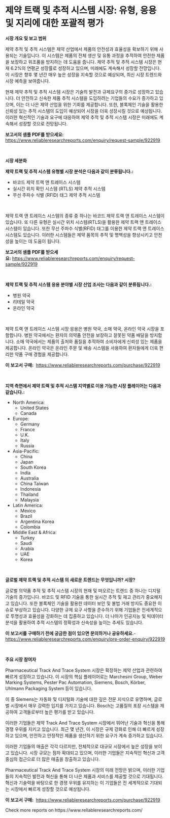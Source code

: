 <p><h1>제약 트랙 및 추적 시스템 시장: 유형, 응용 및 지리에 대한 포괄적 평가</h1></p><p><strong>시장 개요 및 보고 범위</strong></p>
<p><p>제약 추적 및 추적 시스템은 제약 산업에서 제품의 안전성과 효율성을 확보하기 위해 사용되는 기술입니다. 이 시스템은 제품의 전체 생산 및 유통 과정을 추적하여 안전한 제품을 보장하고 위조품을 방지하는 데 도움을 줍니다. 제약 추적 및 추적 시스템 시장은 현재 6.2%의 연평균 성장률로 성장하고 있으며, 미래에도 계속해서 성장할 전망입니다. 이 시장은 향후 몇 년간 매우 높은 성장을 지속할 것으로 예상되며, 최신 시장 트렌드와 시장 예측을 보여줍니다.</p><p>현재 제약 추적 및 추적 시스템 시장은 기술의 발전과 규제요구의 증가로 성장하고 있습니다. 더 안전하고 신속한 제품 추적 시스템을 도입하려는 기업들의 수요가 증가하고 있으며, 이는 더 나은 제약 산업을 위한 기회를 제공합니다. 또한, 블록체인 기술을 활용한 신뢰성 있는 추적 시스템의 도입이 예상되어 시장을 더욱 성장시킬 것으로 예상됩니다. 이러한 혁신적인 기술과 요구에 대응하여 제약 추적 및 추적 시스템 시장은 미래에도 계속해서 성장할 것으로 전망됩니다.</p></p>
<p><strong>보고서의 샘플 PDF를 받으세요:</strong> <a href="https://www.reliableresearchreports.com/enquiry/request-sample/922919">https://www.reliableresearchreports.com/enquiry/request-sample/922919</a></p>
<p>&nbsp;</p>
<p><strong>시장 세분화</strong></p>
<p><strong>제약 트랙 및 추적 시스템 유형별 시장 분석은 다음과 같이 분류됩니다.:</strong></p>
<p><ul><li>바코드 제약 트랙 앤 트레이스 시스템</li><li>실시간 위치 확인 시스템 (RTLS) 제약 추적 시스템</li><li>무선 주파수 식별 (RFID) 태그 제약 추적 시스템</li></ul></p>
<p>&nbsp;</p>
<p><p>제약 트랙 앤 트레이스 시스템의 종류 중 하나는 바코드 제약 트랙 앤 트레이스 시스템이 있습니다. 또 다른 유형은 실시간 위치 시스템(RTLS)을 활용한 제약 트랙 앤 트레이스 시스템이 있습니다. 또한 무선 주파수 식별(RFID) 태그를 이용한 제약 트랙 앤 트레이스 시스템도 있습니다. 이러한 시스템들은 제약 품목의 추적 및 명백성을 향상시키고 안전성을 높이는 데 도움이 됩니다.</p></p>
<p><strong>보고서의 샘플 PDF를 받으세요:</strong>&nbsp;<a href="https://www.reliableresearchreports.com/enquiry/request-sample/922919">https://www.reliableresearchreports.com/enquiry/request-sample/922919</a></p>
<p>&nbsp;</p>
<p><strong> 제약 트랙 및 추적 시스템 응용 분야별 시장 산업 조사는 다음과 같이 분류됩니다.:</strong></p>
<p><ul><li>병원 약국</li><li>리테일 약국</li><li>온라인 약국</li></ul></p>
<p>&nbsp;</p>
<p><p>제약 트랙 앤 트레이스 시스템 시장 응용은 병원 약국, 소매 약국, 온라인 약국 시장을 포함합니다. 병원 약국에서는 환자의 의약품 안전을 보장하고 잘못된 약품 배달을 방지합니다. 소매 약국에서는 제품의 출처와 품질을 추적하여 소비자에게 신뢰성 있는 제품을 제공합니다. 온라인 약국은 온라인 주문 및 배송 시스템을 사용하여 환자들에게 더욱 편리한 약품 구매 경험을 제공합니다.</p></p>
<p><strong>이 보고서 구매:</strong>&nbsp; <a href="https://www.reliableresearchreports.com/purchase/922919">https://www.reliableresearchreports.com/purchase/922919</a></p>
<p>&nbsp;</p>
<p><strong>지역 측면에서 제약 트랙 및 추적 시스템 지역별로 이용 가능한 시장 플레이어는 다음과 같습니다.:</strong></p>
<p><ul>
    <li>
        North America:
        <ul>
            <li>United States</li>
            <li>Canada</li>
        </ul>
    </li>
    <li>
        Europe:
        <ul>
            <li>Germany</li>
            <li>France</li>
            <li>U.K.</li>
            <li>Italy</li>
            <li>Russia</li>
        </ul>
    </li>
    <li>
        Asia-Pacific:
        <ul>
            <li>China</li>
            <li>Japan</li>
            <li>South Korea</li>
            <li>India</li>
            <li>Australia</li>
            <li>China Taiwan</li>
            <li>Indonesia</li>
            <li>Thailand</li>
            <li>Malaysia</li>
        </ul>
    </li>
    <li>
        Latin America:
        <ul>
            <li>Mexico</li>
            <li>Brazil</li>
            <li>Argentina Korea</li>
            <li>Colombia</li>
        </ul>
    </li>
    <li>
        Middle East & Africa:
        <ul>
            <li>Turkey</li>
            <li>Saudi</li>
            <li>Arabia</li>
            <li>UAE</li>
            <li>Korea</li>
        </ul>
    </li>
    </ul></p>
<p>&nbsp;</p>
<p><strong>글로벌 제약 트랙 및 추적 시스템 의 새로운 트렌드는 무엇입니까? 시장?</strong></p>
<p><p>글로벌 의약품 추적 및 추적 시스템 시장의 현재 및 떠오르는 트렌드 중 하나는 디지털 기술의 증가입니다. 바코드 및 RFID 기술을 통한 실시간 추적 및 재고 관리가 중요해지고 있습니다. 또한 블록체인 기술을 활용한 데이터 보안 및 불법 거래 방지도 중요한 이슈로 부상하고 있습니다. 다양한 규제 요구 사항을 준수하기 위해 기업들은 전세계적으로 투명성과 효율성을 강화하는 데 집중하고 있습니다. 더 나아가 인공지능 및 빅데이터 분석을 활용하여 추적 시스템의 정확성과 신속성을 높이는 추세도 있습니다.</p></p>
<p><strong>이 보고서를 구매하기 전에 궁금한 점이 있으면 문의하거나 공유하세요.</strong>- <a href="https://www.reliableresearchreports.com/enquiry/pre-order-enquiry/922919">https://www.reliableresearchreports.com/enquiry/pre-order-enquiry/922919</a></p>
<p>&nbsp;</p>
<p><strong>주요 시장 참여자</strong></p>
<p><p>Pharmaceutical Track And Trace System 시장은 확장하는 제약 산업과 관련하여 빠르게 성장하고 있습니다. 이 시장의 핵심 플레이어로는 Marchesini Group, Weber Marking Systems, Pester Pac Automation, Siemens, Bosch, Körber, Uhlmann Packaging System 등이 있습니다.</p><p>이 중 Siemens는 자동화 및 디지털화 기술에 대한 깊은 전문 지식으로 유명하며, 글로벌 시장에서 매우 강력한 입지를 가지고 있습니다. Bosch는 고품질의 포장 시스템을 제공하여 고객들로부터 높은 평가를 받고 있습니다.</p><p>이러한 기업들은 제약 Track And Trace System 시장에서 뛰어난 기술과 혁신을 통해 경쟁 우위를 지키고 있습니다. 최근 몇 년간, 이 시장은 규제 강화로 인해 더 빠르게 성장하고 있으며, 안전하고 안정적인 제품을 생산하기 위한 요구가 계속 증가하고 있습니다.</p><p>이러한 기업들의 매출은 각각 다르지만, 전체적으로 대규모 시장에서 높은 성장을 보이고 있습니다. 시장 규모는 점차 확대되고 있으며, 이러한 기업들은 지속적인 혁신과 고객 중심의 접근으로 더 많은 매출을 창출하고 있습니다.</p><p>Pharmaceutical Track And Trace System 시장의 미래 전망은 밝으며, 이러한 기업들의 지속적인 발전과 혁신을 통해 더 나은 제품과 서비스를 제공할 것으로 기대됩니다. 혁신과 기술력을 바탕으로 한 경쟁 우위를 유지하는 이 기업들은 전 세계적으로 기대되는 시장에서 빠르게 성장할 것으로 예상됩니다.</p></p>
<p><strong>이 보고서 구매:</strong>&nbsp;&nbsp;<a href="https://www.reliableresearchreports.com/purchase/922919">https://www.reliableresearchreports.com/purchase/922919</a></p>
<p>Check more reports on https://www.reliableresearchreports.com/</p>
